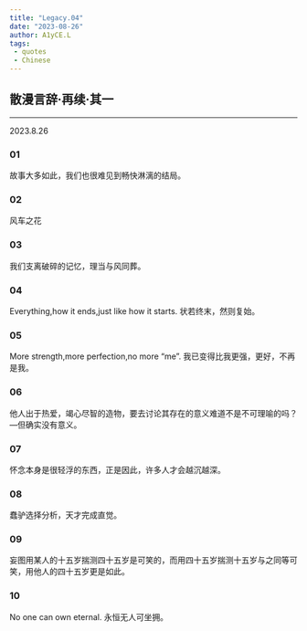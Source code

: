 ```yaml
---
title: "Legacy.04"
date: "2023-08-26"
author: A1yCE.L
tags:
 - quotes
 - Chinese
---
```


## 散漫言辞·再续·其一

- - -
2023.8.26

### 01
故事大多如此，我们也很难见到畅快淋漓的结局。

### 02
风车之花

### 03
我们支离破碎的记忆，理当与风同葬。

### 04
Everything,how it ends,just like how it starts.
状若终末，然则复始。

### 05
More strength,more perfection,no more “me”.
我已变得比我更强，更好，不再是我。

### 06
他人出于热爱，竭心尽智的造物，要去讨论其存在的意义难道不是不可理喻的吗？
—但确实没有意义。

### 07
怀念本身是很轻浮的东西，正是因此，许多人才会越沉越深。

### 08
蠢驴选择分析，天才完成直觉。

### 09
妄图用某人的十五岁揣测四十五岁是可笑的，而用四十五岁揣测十五岁与之同等可笑，用他人的四十五岁更是如此。

### 10
No one can own eternal.
永恒无人可坐拥。